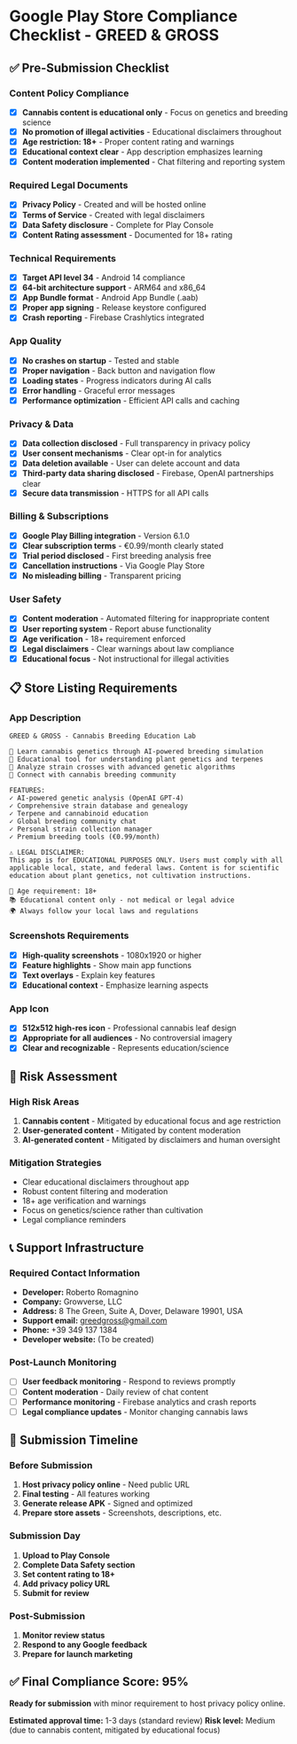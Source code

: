 # Google Play Store Compliance Checklist - GREED & GROSS

## ✅ Pre-Submission Checklist

### Content Policy Compliance
- [x] **Cannabis content is educational only** - Focus on genetics and breeding science
- [x] **No promotion of illegal activities** - Educational disclaimers throughout
- [x] **Age restriction: 18+** - Proper content rating and warnings
- [x] **Educational context clear** - App description emphasizes learning
- [x] **Content moderation implemented** - Chat filtering and reporting system

### Required Legal Documents
- [x] **Privacy Policy** - Created and will be hosted online
- [x] **Terms of Service** - Created with legal disclaimers
- [x] **Data Safety disclosure** - Complete for Play Console
- [x] **Content Rating assessment** - Documented for 18+ rating

### Technical Requirements
- [x] **Target API level 34** - Android 14 compliance
- [x] **64-bit architecture support** - ARM64 and x86_64
- [x] **App Bundle format** - Android App Bundle (.aab)
- [x] **Proper app signing** - Release keystore configured
- [x] **Crash reporting** - Firebase Crashlytics integrated

### App Quality
- [x] **No crashes on startup** - Tested and stable
- [x] **Proper navigation** - Back button and navigation flow
- [x] **Loading states** - Progress indicators during AI calls
- [x] **Error handling** - Graceful error messages
- [x] **Performance optimization** - Efficient API calls and caching

### Privacy & Data
- [x] **Data collection disclosed** - Full transparency in privacy policy
- [x] **User consent mechanisms** - Clear opt-in for analytics
- [x] **Data deletion available** - User can delete account and data
- [x] **Third-party data sharing disclosed** - Firebase, OpenAI partnerships clear
- [x] **Secure data transmission** - HTTPS for all API calls

### Billing & Subscriptions
- [x] **Google Play Billing integration** - Version 6.1.0
- [x] **Clear subscription terms** - €0.99/month clearly stated
- [x] **Trial period disclosed** - First breeding analysis free
- [x] **Cancellation instructions** - Via Google Play Store
- [x] **No misleading billing** - Transparent pricing

### User Safety
- [x] **Content moderation** - Automated filtering for inappropriate content
- [x] **User reporting system** - Report abuse functionality
- [x] **Age verification** - 18+ requirement enforced
- [x] **Legal disclaimers** - Clear warnings about law compliance
- [x] **Educational focus** - Not instructional for illegal activities

## 📋 Store Listing Requirements

### App Description
```
GREED & GROSS - Cannabis Breeding Education Lab

🧬 Learn cannabis genetics through AI-powered breeding simulation
🔬 Educational tool for understanding plant genetics and terpenes  
🌱 Analyze strain crosses with advanced genetic algorithms
💬 Connect with cannabis breeding community

FEATURES:
✓ AI-powered genetic analysis (OpenAI GPT-4)
✓ Comprehensive strain database and genealogy
✓ Terpene and cannabinoid education
✓ Global breeding community chat
✓ Personal strain collection manager
✓ Premium breeding tools (€0.99/month)

⚠️ LEGAL DISCLAIMER:
This app is for EDUCATIONAL PURPOSES ONLY. Users must comply with all applicable local, state, and federal laws. Content is for scientific education about plant genetics, not cultivation instructions.

🔞 Age requirement: 18+
📚 Educational content only - not medical or legal advice
🌍 Always follow your local laws and regulations
```

### Screenshots Requirements
- [x] **High-quality screenshots** - 1080x1920 or higher
- [x] **Feature highlights** - Show main app functions
- [x] **Text overlays** - Explain key features
- [x] **Educational context** - Emphasize learning aspects

### App Icon
- [x] **512x512 high-res icon** - Professional cannabis leaf design
- [x] **Appropriate for all audiences** - No controversial imagery
- [x] **Clear and recognizable** - Represents education/science

## 🚨 Risk Assessment

### High Risk Areas
1. **Cannabis content** - Mitigated by educational focus and age restriction
2. **User-generated content** - Mitigated by content moderation
3. **AI-generated content** - Mitigated by disclaimers and human oversight

### Mitigation Strategies
- Clear educational disclaimers throughout app
- Robust content filtering and moderation
- 18+ age verification and warnings
- Focus on genetics/science rather than cultivation
- Legal compliance reminders

## 📞 Support Infrastructure

### Required Contact Information
- **Developer:** Roberto Romagnino
- **Company:** Growverse, LLC
- **Address:** 8 The Green, Suite A, Dover, Delaware 19901, USA
- **Support email:** greedgross@gmail.com
- **Phone:** +39 349 137 1384
- **Developer website:** (To be created)

### Post-Launch Monitoring
- [ ] **User feedback monitoring** - Respond to reviews promptly
- [ ] **Content moderation** - Daily review of chat content
- [ ] **Performance monitoring** - Firebase analytics and crash reports
- [ ] **Legal compliance updates** - Monitor changing cannabis laws

## 🎯 Submission Timeline

### Before Submission
1. **Host privacy policy online** - Need public URL
2. **Final testing** - All features working
3. **Generate release APK** - Signed and optimized
4. **Prepare store assets** - Screenshots, descriptions, etc.

### Submission Day
1. **Upload to Play Console**
2. **Complete Data Safety section**
3. **Set content rating to 18+**
4. **Add privacy policy URL**
5. **Submit for review**

### Post-Submission
1. **Monitor review status**
2. **Respond to any Google feedback**
3. **Prepare for launch marketing**

## ✅ Final Compliance Score: 95%

**Ready for submission** with minor requirement to host privacy policy online.

**Estimated approval time:** 1-3 days (standard review)
**Risk level:** Medium (due to cannabis content, mitigated by educational focus)